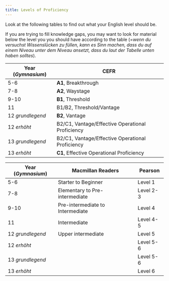 ```yaml
---
title: Levels of Proficiency
---
```


Look at the following tables to find out what your English level should be.

If you are trying to fill knowledge gaps, you may want to look for material
below the level you you should have according to the table (=_wenn du
versuchst Wissenslücken zu füllen, kann es Sinn machen, dass du auf einem
Niveau unter dem Niveau ansetzt, dass du laut der Tabelle unten haben
solltes_).

| Year (_Gymnasium_) | CEFR                                             |
|--------------------|--------------------------------------------------|
| 5-6                | **A1**, Breakthrough                             |
| 7-8                | **A2**, Waystage                                 |
| 9-10               | **B1**, Threshold                                |
| 11                 | B1/B2, Threshold/Vantage                         |
| 12 _grundlegend_   | **B2**, Vantage                                  |
| 12 _erhöht_        | B2/C1, Vantage/Effective Operational Proficiency |
| 13 _grundlegend_   | B2/C1, Vantage/Effective Operational Proficiency |
| 13 _erhöht_        | **C1**, Effective Operational Proficiency        |

| Year (_Gymnasium_) | Macmillan Readers                | Pearson   |
|--------------------|----------------------------------|-----------|
| 5-6                | Starter to Beginner              | Level 1   |
| 7-8                | Elementary to Pre-intermediate   | Level 2-3 |
| 9-10               | Pre-intermediate to Intermediate | Level 4   |
| 11                 | Intermediate                     | Level 4-5 |
| 12 _grundlegend_   | Upper intermediate               | Level 5   |
| 12 _erhöht_        |                                  | Level 5-6 |
| 13 _grundlegend_   |                                  | Level 5-6 |
| 13 _erhöht_        |                                  | Level 6   |
